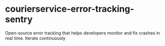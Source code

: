 # courierservice-error-tracking-sentry
Open-source error tracking that helps developers monitor and fix crashes in real time. Iterate continuously
